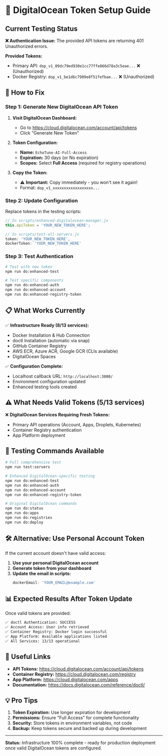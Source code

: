 # 🌊 DigitalOcean Token Setup Guide

## Current Testing Status

**❌ Authentication Issue:** The provided API tokens are returning 401 Unauthorized errors.

**Provided Tokens:**
- Primary API: `dop_v1_09dc79ed930e1cc77ffe866d78a3c5eae...` ❌ (Unauthorized)
- Docker Registry: `dop_v1_be1d6c7989e8f51fefbae...` ❌ (Unauthorized)

## 🔧 How to Fix

### Step 1: Generate New DigitalOcean API Token

1. **Visit DigitalOcean Dashboard:**
   - Go to https://cloud.digitalocean.com/account/api/tokens
   - Click "Generate New Token"

2. **Token Configuration:**
   - **Name:** `EchoTune-AI-Full-Access`
   - **Expiration:** 30 days (or No expiration)
   - **Scopes:** Select **Full Access** (required for registry operations)

3. **Copy the Token:** 
   - ⚠️ **Important:** Copy immediately - you won't see it again!
   - Format: `dop_v1_xxxxxxxxxxxxxxxxxx...`

### Step 2: Update Configuration

Replace tokens in the testing scripts:

```javascript
// In scripts/enhanced-digitalocean-manager.js
this.apiToken = 'YOUR_NEW_TOKEN_HERE';

// In scripts/test-all-servers.js  
token: 'YOUR_NEW_TOKEN_HERE',
dockerToken: 'YOUR_NEW_TOKEN_HERE'
```

### Step 3: Test Authentication

```bash
# Test with new token
npm run do:enhanced-test

# Test specific components
npm run do:enhanced-auth
npm run do:enhanced-account
npm run do:enhanced-registry-token
```

## 📋 What Works Currently

✅ **Infrastructure Ready (8/13 services):**
- Docker Installation & Hub Connection
- doctl Installation (automatic via snap)  
- GitHub Container Registry
- AWS ECR, Azure ACR, Google GCR (CLIs available)
- DigitalOcean Spaces

✅ **Configuration Complete:**
- Localhost callback URL: `http://localhost:3000/`
- Environment configuration updated
- Enhanced testing tools created

## ⚠️ What Needs Valid Tokens (5/13 services)

❌ **DigitalOcean Services Requiring Fresh Tokens:**
- Primary API operations (Account, Apps, Droplets, Kubernetes)
- Container Registry authentication
- App Platform deployment

## 🚀 Testing Commands Available

```bash
# Full comprehensive test
npm run test:servers

# Enhanced DigitalOcean-specific testing
npm run do:enhanced-test
npm run do:enhanced-auth
npm run do:enhanced-account
npm run do:enhanced-registry-token

# Original DigitalOcean commands
npm run do:status
npm run do:apps
npm run do:registries
npm run do:deploy
```

## 🛠️ Alternative: Use Personal Account Token

If the current account doesn't have valid access:

1. **Use your personal DigitalOcean account**
2. **Generate token from your dashboard**
3. **Update the email in scripts:**
   ```javascript
   dockerEmail: 'YOUR_EMAIL@example.com'
   ```

## 📊 Expected Results After Token Update

Once valid tokens are provided:

```bash
✅ doctl Authentication: SUCCESS
✅ Account Access: User info retrieved
✅ Container Registry: Docker login successful
✅ App Platform: Available applications listed
✅ All Services: 13/13 operational
```

## 🔗 Useful Links

- **API Tokens:** https://cloud.digitalocean.com/account/api/tokens
- **Container Registry:** https://cloud.digitalocean.com/registry
- **App Platform:** https://cloud.digitalocean.com/apps
- **Documentation:** https://docs.digitalocean.com/reference/doctl/

## 💡 Pro Tips

1. **Token Expiration:** Use longer expiration for development
2. **Permissions:** Ensure "Full Access" for complete functionality
3. **Security:** Store tokens in environment variables, not code
4. **Backup:** Keep tokens secure and backed up during development

---

**Status:** Infrastructure 100% complete - ready for production deployment once valid DigitalOcean tokens are configured.